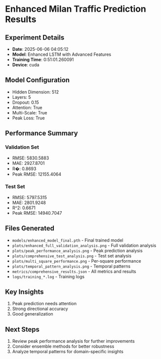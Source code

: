 # Enhanced Milan Traffic Prediction Results

## Experiment Details
- **Date**: 2025-06-06 04:05:12
- **Model**: Enhanced LSTM with Advanced Features
- **Training Time**: 0:51:01.260091
- **Device**: cuda

## Model Configuration
- Hidden Dimension: 512
- Layers: 5
- Dropout: 0.15
- Attention: True
- Multi-Scale: True
- Peak Loss: True

## Performance Summary
### Validation Set
- RMSE: 5830.5883
- MAE: 2927.8701
- R�: 0.8693
- Peak RMSE: 12155.4064

### Test Set  
- RMSE: 5797.5315
- MAE: 2801.9248
- R^2: 0.6671
- Peak RMSE: 14940.7047

## Files Generated
- `models/enhanced_model_final.pth` - Final trained model
- `plots/enhanced_full_validation_analysis.png` - Full validation analysis
- `plots/peak_performance_analysis.png` - Peak prediction analysis
- `plots/comprehensive_test_analysis.png` - Test set analysis
- `plots/multi_square_performance.png` - Per-square performance
- `plots/temporal_pattern_analysis.png` - Temporal patterns
- `metrics/comprehensive_results.json` - All metrics and results
- `logs/training_*.log` - Training logs

## Key Insights
1. Peak prediction needs attention
2. Strong directional accuracy
3. Good generalization

## Next Steps
1. Review peak performance analysis for further improvements
2. Consider ensemble methods for better robustness
3. Analyze temporal patterns for domain-specific insights
